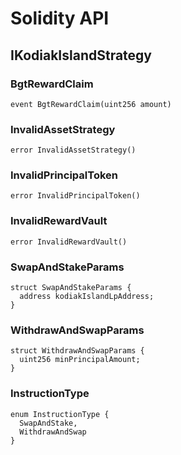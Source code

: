 # Solidity API

## IKodiakIslandStrategy

### BgtRewardClaim

```solidity
event BgtRewardClaim(uint256 amount)
```

### InvalidAssetStrategy

```solidity
error InvalidAssetStrategy()
```

### InvalidPrincipalToken

```solidity
error InvalidPrincipalToken()
```

### InvalidRewardVault

```solidity
error InvalidRewardVault()
```

### SwapAndStakeParams

```solidity
struct SwapAndStakeParams {
  address kodiakIslandLpAddress;
}
```

### WithdrawAndSwapParams

```solidity
struct WithdrawAndSwapParams {
  uint256 minPrincipalAmount;
}
```

### InstructionType

```solidity
enum InstructionType {
  SwapAndStake,
  WithdrawAndSwap
}
```

